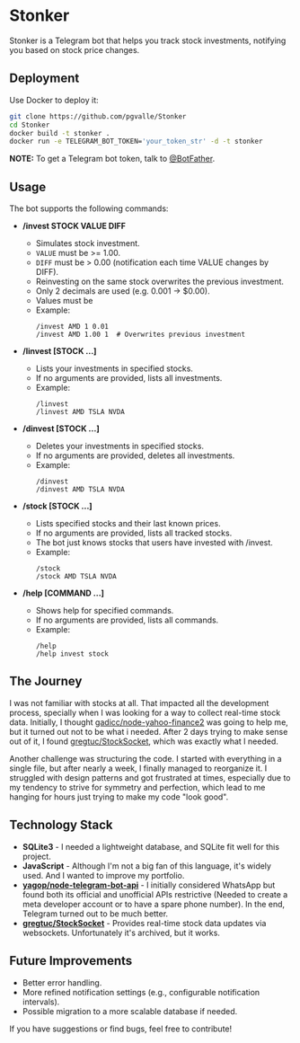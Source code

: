 # Stonker

Stonker is a Telegram bot that helps you track stock investments, notifying you based on stock price changes.

## Deployment

Use Docker to deploy it:

```sh
git clone https://github.com/pgvalle/Stonker
cd Stonker
docker build -t stonker .
docker run -e TELEGRAM_BOT_TOKEN='your_token_str' -d -t stonker
```

**NOTE:** To get a Telegram bot token, talk to [@BotFather](https://t.me/BotFather).

## Usage

The bot supports the following commands:

- **/invest STOCK VALUE DIFF**
  - Simulates stock investment.
  - `VALUE` must be >= 1.00.
  - `DIFF` must be > 0.00 (notification each time VALUE changes by DIFF).
  - Reinvesting on the same stock overwrites the previous investment.
  - Only 2 decimals are used (e.g. 0.001 -> $0.00).
  - Values must be
  - Example:
    ```
    /invest AMD 1 0.01
    /invest AMD 1.00 1  # Overwrites previous investment
    ```

- **/linvest [STOCK ...]**
  - Lists your investments in specified stocks.
  - If no arguments are provided, lists all investments.
  - Example:
    ```
    /linvest
    /linvest AMD TSLA NVDA
    ```

- **/dinvest [STOCK ...]**
  - Deletes your investments in specified stocks.
  - If no arguments are provided, deletes all investments.
  - Example:
    ```
    /dinvest
    /dinvest AMD TSLA NVDA
    ```

- **/stock [STOCK ...]**
  - Lists specified stocks and their last known prices.
  - If no arguments are provided, lists all tracked stocks.
  - The bot just knows stocks that users have invested with /invest.
  - Example:
    ```
    /stock
    /stock AMD TSLA NVDA
    ```

- **/help [COMMAND ...]**
  - Shows help for specified commands.
  - If no arguments are provided, lists all commands.
  - Example:
    ```
    /help
    /help invest stock
    ```

## The Journey

I was not familiar with stocks at all. That impacted all the development process, specially when I was looking for a way to collect real-time stock data. Initially, I thought [gadicc/node-yahoo-finance2](https://github.com/gadicc/node-yahoo-finance2) was going to help me, but it turned out not to be what i needed. After 2 days trying to make sense out of it, I found [gregtuc/StockSocket](https://github.com/gregtuc/StockSocket), which was exactly what I needed.

Another challenge was structuring the code. I started with everything in a single file, but after nearly a week, I finally managed to reorganize it. I struggled with design patterns and got frustrated at times, especially due to my tendency to strive for symmetry and perfection, which lead to me hanging for hours just trying to make my code "look good".

## Technology Stack

- **SQLite3** - I needed a lightweight database, and SQLite fit well for this project.
- **JavaScript** - Although I'm not a big fan of this language, it's widely used. And I wanted to improve my portfolio.
- **[yagop/node-telegram-bot-api](https://github.com/yagop/node-telegram-bot-api)** - I initially considered WhatsApp but found both its official and unofficial APIs restrictive (Needed to create a meta developer account or to have a spare phone number). In the end, Telegram turned out to be much better.
- **[gregtuc/StockSocket](https://github.com/gregtuc/StockSocket)** - Provides real-time stock data updates via websockets. Unfortunately it's archived, but it works.

## Future Improvements

- Better error handling.
- More refined notification settings (e.g., configurable notification intervals).
- Possible migration to a more scalable database if needed.

If you have suggestions or find bugs, feel free to contribute!
